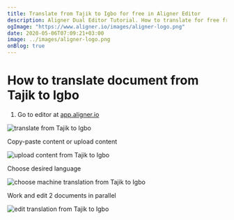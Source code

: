```yaml
---
title: Translate from Tajik to Igbo for free in Aligner Editor
description: Aligner Dual Editor Tutorial. How to translate for free from Tajik to Igbo. Aligner is multilingual document management platform. 
ogImage: "https://www.aligner.io/images/aligner-logo.png"
date: 2020-05-06T07:09:21+03:00
image: ../images/aligner-logo.png
onBlog: true
---
```


# How to translate document from Tajik to Igbo

1. Go to editor at [app.aligner.io](https://app.aligner.io "Aligner App web page")

![translate from Tajik to Igbo](../aligner-blank-editor.png "translate from Tajik to Igbo")

Copy-paste content or upload content

![upload content from Tajik to Igbo](../aligner-uploaded-document.png "upload content from Tajik to Igbo")

Choose desired language

![choose machine translation from Tajik to Igbo](../aligner-language-dropdown.png "choose machine translation from Tajik to Igbo")

Work and edit 2 documents in parallel

![edit translation from Tajik to Igbo](../aligner-double-sitded-editor.png "edit translation from Tajik to Igbo")

